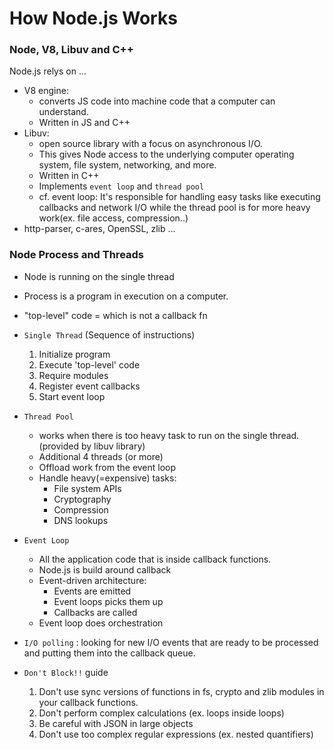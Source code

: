 # How Node.js Works

### Node, V8, Libuv and C++

Node.js relys on ...

- V8 engine:
  - converts JS code into machine code that a computer can understand.
  - Written in JS and C++
- Libuv:
  - open source library with a focus on asynchronous I/O.
  - This gives Node access to the underlying computer operating system, file system, networking, and more.
  - Written in C++
  - Implements `event loop` and `thread pool`
  - cf. event loop: It's responsible for handling easy tasks like executing callbacks and network I/O while the thread pool is for more heavy work(ex. file access, compression..)
- http-parser, c-ares, OpenSSL, zlib ...

### Node Process and Threads

- Node is running on the single thread
- Process is a program in execution on a computer.
- "top-level" code = which is not a callback fn

- `Single Thread` (Sequence of instructions)

  1. Initialize program
  2. Execute 'top-level' code
  3. Require modules
  4. Register event callbacks
  5. Start event loop

- `Thread Pool`

  - works when there is too heavy task to run on the single thread. (provided by libuv library)
  - Additional 4 threads (or more)
  - Offload work from the event loop
  - Handle heavy(=expensive) tasks:
    - File system APIs
    - Cryptography
    - Compression
    - DNS lookups

- `Event Loop`

  - All the application code that is inside callback functions.
  - Node.js is build around callback
  - Event-driven architecture:
    - Events are emitted
    - Event loops picks them up
    - Callbacks are called
  - Event loop does orchestration

- `I/O polling` : looking for new I/O events that are ready to be processed and putting them into the callback queue.

- `Don't Block!!` guide
  1. Don't use sync versions of functions in fs, crypto and zlib modules in your callback functions.
  2. Don't perform complex calculations (ex. loops inside loops)
  3. Be careful with JSON in large objects
  4. Don't use too complex regular expressions (ex. nested quantifiers)
